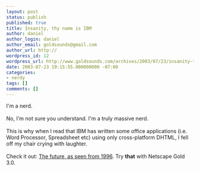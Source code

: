 ```yaml
---
layout: post
status: publish
published: true
title: Insanity, thy name is IBM
author: daniel
author_login: daniel
author_email: goldsounds@gmail.com
author_url: http://
wordpress_id: 12
wordpress_url: http://www.goldsounds.com/archives/2003/07/23/insanity-thy-name-is-ibm/
date: 2003-07-23 19:15:55.000000000 -07:00
categories:
- nerdy
tags: []
comments: []
---
```

I'm a nerd. <br />
<br />
No, I'm not sure you understand. I'm a truly massive nerd.<br />
<br />
This is why when I read that IBM has written some office applications (i.e. Word Processor, Spreadsheet etc) using only cross-platform DHTML, I fell off my chair crying with laughter.<br />
<br />
Check it out: <a href="http://awwebx04.alphaworks.ibm.com/doc/dm">The future, as seen from 1996</a>. Try <b>that</b> with Netscape Gold 3.0.
